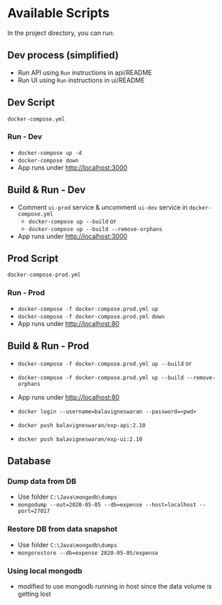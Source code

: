 # Available Scripts

In the project directory, you can run:

## Dev process (simplified)

- Run API using `Run` instructions in api/README
- Run UI using `Run` instructions in ui/README

## Dev Script

`docker-compose.yml`

### Run - Dev

- `docker-compose up -d`
- `docker-compose down`
- App runs under [http://localhost:3000](http://localhost:3000)

## Build & Run - Dev

- Comment `ui-prod` service & uncomment `ui-dev` service in `docker-compose.yml`
  - `docker-compose up --build` or
  - `docker-compose up --build --remove-orphans`
- App runs under [http://localhost:3000](http://localhost:3000)

## Prod Script

`docker-compose-prod.yml`

### Run - Prod

- `docker-compose -f docker-compose.prod.yml up`
- `docker-compose -f docker-compose.prod.yml down`
- App runs under [http://localhost:80](http://localhost:80)

## Build & Run - Prod

- `docker-compose -f docker-compose.prod.yml up --build` or
- `docker-compose -f docker-compose.prod.yml up --build --remove-orphans`
- App runs under [http://localhost:80](http://localhost:80)

- `docker login --username=balavigneswaran --password=<pwd>`
- `docker push balavigneswaran/exp-api:2.10`
- `docker push balavigneswaran/exp-ui:2.10`

## Database

### Dump data from DB

- Use folder `C:\Java\mongodb\dumps`
- `mongodump --out=2020-05-05 --db=expense --host=localhost --port=27017`

### Restore DB from data snapshot

- Use folder `C:\Java\mongodb\dumps`
- `mongorestore --db=expense 2020-05-05/expense`

### Using local mongodb

- modified to use mongodb running in host since the data volume is getting lost
